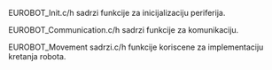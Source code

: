 EUROBOT_Init.c/h sadrzi funkcije za inicijalizaciju periferija.

EUROBOT_Communication.c/h sadrzi funkcije za komunikaciju.

EUROBOT_Movement sadrzi.c/h funkcije koriscene za implementaciju kretanja robota.
